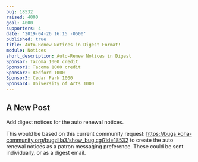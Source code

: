 ```yaml
---
bug: 18532
raised: 4000
goal: 4000
supporters: 4
date: '2019-04-26 16:15 -0500'
published: true
title: Auto-Renew Notices in Digest Format!
module: Notices
short_description: Auto-Renew Notices in Digest
Sponsor: Tacoma 1000 credit
Sponsor1: Tacoma 1000 credit
Sponsor2: Bedford 1000
Sponsor3: Cedar Park 1000
Sponsor4: University of Arts 1000
---
```

## A New Post

Add digest notices for the auto renewal notices. 

This would be based on this current community request: https://bugs.koha-community.org/bugzilla3/show_bug.cgi?id=18532 to create the auto renewal notices as a patron messaging preference. These could be sent individually, or as a digest email.
